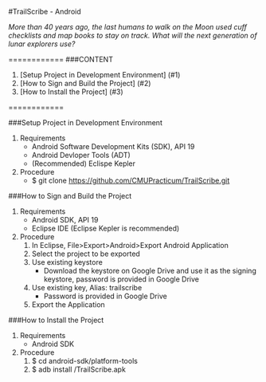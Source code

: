 #TrailScribe - Android

*More than 40 years ago, the last humans to walk on the Moon used cuff  checklists and map books to stay on track. What will the next generation of lunar explorers use?*

============
###CONTENT
1. [Setup Project in Development Environment] (#1)
2. [How to Sign and Build the Project] (#2)
3. [How to Install the Project] (#3)
 
============

###<a name="1"></a>Setup Project in Development Environment
1. Requirements
    - Android Software Development Kits (SDK), API 19
    - Android Devloper Tools (ADT)
    - (Recommended) Eclispe Kepler
2. Procedure
    - $ git clone https://github.com/CMUPracticum/TrailScribe.git

###<a name="2"></a>How to Sign and Build the Project
1. Requirements
    - Android SDK, API 19
    - Eclipse IDE (Eclipse Kepler is recommended)
2. Procedure
    1. In Eclipse, File>Export>Android>Export Android Application
    2. Select the project to be exported
    3. Use existing keystore
        - Download the keystore on Google Drive and use it as the signing keystore, password is provided in Google Drive
    4. Use existing key, Alias: trailscribe
        - Password is provided in Google Drive
    5. Export the Application

###<a name="3"></a>How to Install the Project
1. Requirements
    - Android SDK
2. Procedure
    1. $ cd android-sdk/platform-tools
    2. $ adb install <path>/TrailScribe.apk
